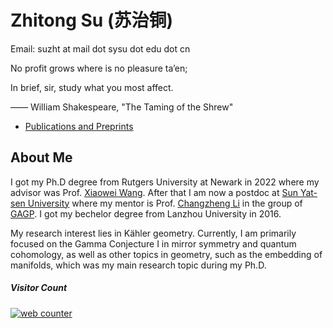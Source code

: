 # Zhitong Su (苏治铜)

Email: suzht at mail dot sysu dot edu dot cn


No profit grows where is no pleasure ta’en;

In brief, sir, study what you most affect.

—— William Shakespeare, "The Taming of the Shrew" 

* [Publications and Preprints](Publication.md)

<h2 id="PI"> About Me </h2>

I got my Ph.D degree from Rutgers University at Newark in 2022 where my advisor was Prof. [Xiaowei Wang](https://sites.rutgers.edu/xiaowei-wang/). After that I am now a postdoc at [Sun Yat-sen University](http://www.sysu.edu.cn/en/index.htm) where my mentor is Prof. [Changzheng Li](https://math.sysu.edu.cn/gagp/czli) in the group of [GAGP](https://math.sysu.edu.cn/gagp/). I got my bechelor degree from Lanzhou University in 2016.

My research interest lies in Kähler geometry. Currently, I am primarily focused on the Gamma Conjecture I in mirror symmetry and quantum cohomology, as well as other topics in geometry, such as the embedding of manifolds, which was my main research topic during my Ph.D.

##### Visitor Count <!-- hitwebcounter Code START -->
<a href="https://www.hitwebcounter.com" target="_blank">
<img src="https://hitwebcounter.com/counter/counter.php?page=7977462&style=0001&nbdigits=6&type=page&initCount=0" title="Free Counter" Alt="web counter"   border="0" /></a>                 
